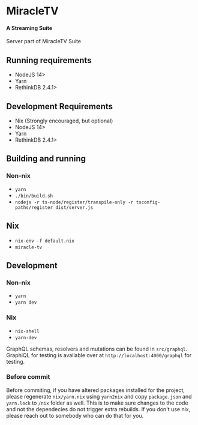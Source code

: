 # MiracleTV
#### A Streaming Suite

Server part of MiracleTV Suite

## Running requirements
- NodeJS 14>
- Yarn
- RethinkDB 2.4.1>

## Development Requirements
- Nix (Strongly encouraged, but optional)
- NodeJS 14>
- Yarn
- RethinkDB 2.4.1>

## Building and running
### Non-nix
- `yarn`
- `./bin/build.sh`
- `nodejs -r ts-node/register/transpile-only -r tsconfig-paths/register dist/server.js`

## Nix
- `nix-env -f default.nix`
- `miracle-tv`

## Development
### Non-nix
- `yarn`
- `yarn dev`

### Nix
- `nix-shell`
- `yarn-dev`

GraphQL schemas, resolvers and mutations can be found in `src/graphql`.
GraphiQL for testing is available over at `http://localhost:4000/graphql` for testing.

### Before commit
Before commiting, if you have altered packages installed for the project, please regenerate `nix/yarn.nix` using `yarn2nix` and copy `package.json` and `yarn.lock` to `/nix` folder as well. This is to make sure changes to the code and not the dependecies do not trigger extra rebuilds.
If you don't use nix, please reach out to somebody who can do that for you.
